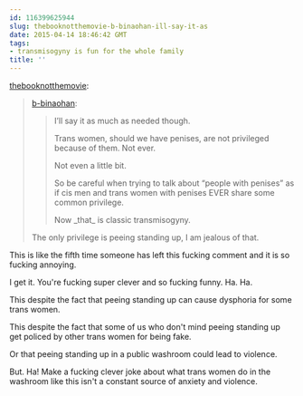 ```yaml
---
id: 116399625944
slug: thebooknotthemovie-b-binaohan-ill-say-it-as
date: 2015-04-14 18:46:42 GMT
tags:
- transmisogyny is fun for the whole family
title: ''
---
```

<p><a href="http://thebooknotthemovie.tumblr.com/post/116394954042/b-binaohan-ill-say-it-as-much-as-needed-though" class="tumblr_blog">thebooknotthemovie</a>:</p>

<blockquote><p><a href="http://xd.binaohan.org/post/114078423909/ill-say-it-as-much-as-needed-though-trans" class="tumblr_blog">b-binaohan</a>:</p><blockquote><p>I’ll say it as much as needed though. </p><p>Trans women, should we have penises, are not privileged because of them. Not ever. </p>

<p>Not even a little bit. </p>

<p>So be careful when trying to talk about “people with penises” as if cis men and trans women with penises EVER share some common privilege. </p>

<p>Now _that_ is classic transmisogyny.</p></blockquote>
The only privilege is peeing standing up, I am jealous of that.</blockquote>

<p>This is like the fifth time someone has left this fucking comment and it is so fucking annoying.</p><p>I get it. You're fucking super clever and so fucking funny. Ha. Ha.</p><p>This despite the fact that peeing standing up can cause dysphoria for some trans women.</p><p>This despite the fact that some of us who don't mind peeing standing up get policed by other trans women for being fake.</p><p>Or that peeing standing up in a public washroom could lead to violence.</p><p>But. Ha! Make a fucking clever joke about what trans women do in the washroom like this isn't a constant source of anxiety and violence.</p>